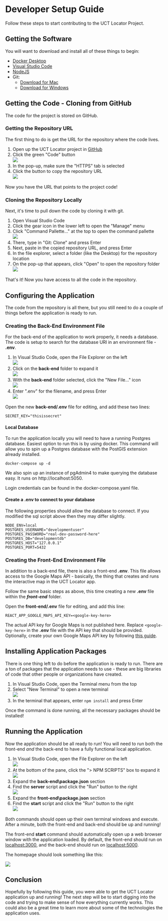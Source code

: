 # Developer Setup Guide
Follow these steps to start contributing to the UCT Locator Project.

## Getting the Software
You will want to download and install all of these things to begin:

- [Docker Desktop](https://docs.docker.com/desktop/)
- [Visual Studio Code](https://code.visualstudio.com/Download)
- [NodeJS](https://nodejs.org/en/download/)
- Git:
  - [Download for Mac](https://git-scm.com/downloads)
  - [Download for Windows](https://gitforwindows.org/)

## Getting the Code - Cloning from GitHub
The code for the project is stored on GitHub.

### Getting the Repository URL
The first thing to do is get the URL for the repository where the code lives.

1. Open up the UCT Locator project in [GitHub](https://github.com/hylandtechoutreach/uct-locator)
1. Click the green "Code" button  
    ![](Assets/GitHubCodeButton.png)
1. In the pop-up, make sure the "HTTPS" tab is selected
1. Click the button to copy the repository URL  
    ![](Assets/GitHubCopyUrl.png)

Now you have the URL that points to the project code!

### Cloning the Repository Locally
Next, it's time to pull down the code by cloning it with git.

1. Open Visual Studio Code
1. Click the gear icon in the lower left to open the "Manage" menu
1. Click "Command Pallette..." at the top to open the command pallette  
    ![](Assets/VsCodeOpenCommandPallette.png)
1. There, type in "Git: Clone" and press Enter
1. Next, paste in the copied repository URL, and press Enter
1. In the file explorer, select a folder (like the Desktop) for the repository location
1. On the pop-up that appears, click "Open" to open the repository folder  
    ![](Assets/VsCodeOpenClonedRepo.png)

That's it! Now you have access to all the code in the repository.

## Configuring the Application
The code from the repository is all there, but you still need to do a couple of things before the application is ready to run.

### Creating the Back-End Environment File
For the back-end of the application to work properly, it needs a database. The code is setup to search for the database URI in an environment file - **.env**.

1. In Visual Studio Code, open the File Explorer on the left  
    ![](Assets/VsCodeFileExplorerIcon.png)
1. Click on the **back-end** folder to expand it  
    ![](Assets/VsCodeBackEndFolderExpand.png)
1. With the **back-end** folder selected, click the "New File..." icon  
    ![](Assets/VsCodeNewFileBackEnd.png)
1. Enter ".env" for the filename, and press Enter  
    ![](Assets/VsCodeCreateEnvFileBackEnd.png)
    
Open the new **back-end/.env** file for editing, and add these two lines:

```env
SECRET_KEY="thisissecret"
```

#### Local Database
To run the application locally you will need to have a running Postgres database. Easiest option to run this is by using docker. This command will allow you to spin up a Postgres database with the PostGIS extension already installed. 

```
docker-compose up -d
```

We also spin up an instance of pgAdmin4 to make querying the database easy. It runs on http://localhost:5050. 

Login credentials can be found in the docker-compose.yaml file. 

#### Create a .env to connect to your database

The following properties should allow the database to connect. If you modified the sql script above then they may differ slightly. 

```
NODE_ENV=local
POSTGRES_USERNAME="developmentuser"
POSTGRES_PASSWORD="real-dev-password-here"
POSTGRES_DB="developmentdb"
POSTGRES_HOST="127.0.0.1"
POSTGRES_PORT=5432
```

### Creating the Front-End Environment File
In addition to a back-end file, there is also a front-end **.env**. This file allows access to the Google Maps API - basically, the thing that creates and runs the interactive map in the UCT Locator app.

Follow the same basic steps as above, this time creating a new **.env** file within the ***front-end*** folder.

Open the **front-end/.env** file for editing, and add this line:

```
REACT_APP_GOOGLE_MAPS_API_KEY=<google-key-here>
```

The actual API key for Google Maps is not published here. Replace `<google-key-here>` in the **.env** file with the API key that should be provided. Optionally, create your own Google Maps API key by following [this guide](https://developers.google.com/maps/documentation/embed/get-api-key).

## Installing Application Packages
There is one thing left to do before the application is ready to run. There are a ton of packages that the application needs to use - these are big libraries of code that other people or organizations have created.

1. In Visual Studio Code, open the Terminal menu from the top
1. Select "New Terminal" to open a new terminal  
    ![](Assets/VsCodeOpenTerminal.png)
1. In the terminal that appears, enter `npm install` and press Enter

Once the command is done running, all the necessary packages should be installed!

## Running the Application
Now the application should be all ready to run! You will need to run both the front-end _and_ the back-end to have a fully functional local application.

1. In Visual Studio Code, open the File Explorer on the left  
    ![](Assets/VsCodeFileExplorerIcon.png)
1. At the bottom of the pane, click the "> NPM SCRIPTS" box to expand it  
    ![](Assets/VsCodeNpmScriptsExpand.png)
1. Expand the **back-end\package.json** section
1. Find the **server** script and click the "Run" button to the right  
    ![](Assets/VsCodeRunServerNodemon.png)
1. Expand the **front-end\package.json** section
1. Find the **start** script and click the "Run" button to the right  
    ![](Assets/VsCodeRunStartReact.png)

Both commands should open up their own terminal windows and execute. After a minute, both the front-end and back-end should be up and running!

The front-end **start** command should automatically open up a web browser window with the application loaded. By default, the front-end should run on [localhost:3000](http://localhost:3000/), and the back-end should run on [localhost:5000](http://localhost:5000/).

The homepage should look something like this:

![](Assets/UctLocatorHome.png)

## Conclusion
Hopefully by following this guide, you were able to get the UCT Locator application up and running! The next step will be to start digging into the code and trying to make sense of how everything currently works. This could also be a great time to learn more about some of the technologies the application uses.
